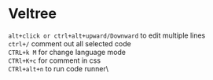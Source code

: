 # Veltree

`alt+click or ctrl+alt+upward/Downward` to edit multiple lines\
`ctrl+/` comment out all selected code\
`CTRL+k M` for change language mode\
`CTRl+K+c` for comment in css\
`CTRl+alt+n` to run code runner\
